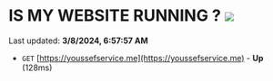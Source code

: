 # IS MY WEBSITE RUNNING ? [![](https://img.shields.io/static/v1?label=Sponsor&message=%E2%9D%A4&logo=GitHub&color=%23fe8e86)](https://github.com/sponsors/<username>)

Last updated: **3/8/2024, 6:57:57 AM**

- `GET` [https://youssefservice.me](https://youssefservice.me) - **Up** (128ms)
